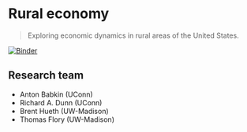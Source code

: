 # Rural economy
> Exploring economic dynamics in rural areas of the United States.


[![Binder](https://mybinder.org/badge_logo.svg)](https://mybinder.org/v2/gh/antonbabkin/rurec/master)

## Research team

- Anton Babkin (UConn)
- Richard A. Dunn (UConn)
- Brent Hueth (UW-Madison)
- Thomas Flory (UW-Madison)
